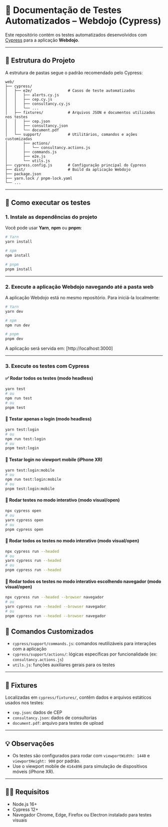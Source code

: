 
# 📘 Documentação de Testes Automatizados – Webdojo (Cypress)

Este repositório contém os testes automatizados desenvolvidos com [Cypress](https://www.cypress.io/) para a aplicação **Webdojo**.

---

## 📁 Estrutura do Projeto

A estrutura de pastas segue o padrão recomendado pelo Cypress:

```
web/
├── cypress/
│   ├── e2e/                # Casos de teste automatizados
│   │   ├── alerts.cy.js
│   │   ├── cep.cy.js
│   │   ├── consultancy.cy.js
│   │   └── ...
│   ├── fixtures/           # Arquivos JSON e documentos utilizados nos testes
│   │   ├── cep.json
│   │   ├── consultancy.json
│   │   └── document.pdf
│   └── support/            # Utilitários, comandos e ações customizadas
│       ├── actions/
│       │   └── consultancy.actions.js
│       ├── commands.js
│       ├── e2e.js
│       └── utils.js
├── cypress.config.js       # Configuração principal do Cypress
├── dist/                   # Build da aplicação Webdojo
├── package.json
├── yarn.lock / pnpm-lock.yaml
└── ...
```

---

## 🚀 Como executar os testes

### 1. Instale as dependências do projeto

Você pode usar **Yarn**, **npm** ou **pnpm**:

```bash
# Yarn
yarn install

# npm
npm install

# pnpm
pnpm install
```

---

### 2. Execute a aplicação Webdojo navegando até a pasta web

A aplicação Webdojo está no mesmo repositório. Para iniciá-la localmente:

```bash
# Yarn
yarn dev

# npm
npm run dev

# pnpm
pnpm dev
```

A aplicação será servida em: [http://localhost:3000]

---

### 3. Execute os testes com Cypress

#### ✅ Rodar todos os testes (modo headless)

```bash
yarn test
# ou
npm run test
# ou
pnpm test
```

#### 🔑 Testar apenas o login (modo headless)

```bash
yarn test:login
# ou
npm run test:login
# ou
pnpm test:login
```

#### 📱 Testar login no viewport mobile (iPhone XR)

```bash
yarn test:login:mobile
# ou
npm run test:login:mobile
# ou
pnpm test:login:mobile
```

#### 🧪 Rodar testes no modo interativo (modo visual/open)

```bash
npx cypress open
# ou
yarn cypress open
# ou
pnpm cypress open
```
#### 🧪 Rodar todos os testes no modo interativo (modo visual/open)

```bash
npx cypress run --headed 
# ou
yarn cypress run --headed
# ou
pnpm cypress run --headed
```
#### 🧪 Rodar todos os testes no modo interativo escolhendo navegador (modo visual/open)

```bash
npx cypress run --headed --browser navegador
# ou
yarn cypress run --headed --browser navegador
# ou
pnpm cypress run --headed --browser navegador
```

## 🔧 Comandos Customizados

- `cypress/support/commands.js`: comandos reutilizáveis para interações com a aplicação
- `cypress/support/actions/`: lógicas específicas por funcionalidade (ex: `consultancy.actions.js`)
- `utils.js`: funções auxiliares gerais para os testes

---

## 📎 Fixtures

Localizadas em `cypress/fixtures/`, contêm dados e arquivos estáticos usados nos testes:

- `cep.json`: dados de CEP
- `consultancy.json`: dados de consultorias
- `document.pdf`: arquivo para testes de upload

---

## 💡 Observações

- Os testes são configurados para rodar com `viewportWidth: 1440` e `viewportHeight: 900` por padrão.
- Use o viewport mobile de `414x896` para simulação de dispositivos móveis (iPhone XR).

---

## 🧑‍💻 Requisitos

- Node.js 16+
- Cypress 12+
- Navegador Chrome, Edge, Firefox ou Electron instalado para testes visuais
